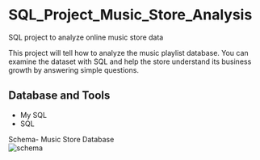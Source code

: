 # SQL_Project_Music_Store_Analysis
SQL project to analyze online music store data

This project will tell how to analyze the music playlist database. You can examine the dataset with SQL and help the store understand its business growth by answering simple questions.


## Database and Tools
* My SQL
* SQL

Schema- Music Store Database  
![schema](https://github.com/Nitesh16Tiwari/music_store_analysis_SQL/assets/149307978/ce875690-26ba-4024-bd9b-d0adeaa2fbe0)

